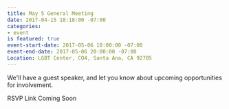 ```yaml
---
title: May 5 General Meeting
date: 2017-04-15 18:18:00 -07:00
categories:
- event
is featured: true
event-start-date: 2017-05-06 18:00:00 -07:00
event-end-date: 2017-05-06 20:00:00 -07:00
Location: LGBT Center, CO4, Santa Ana, CA 92705
---
```


We'll have a guest speaker, and let you know about upcoming opportunities for involvement. 

RSVP Link Coming Soon